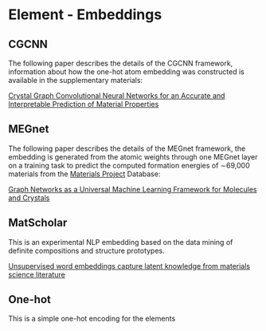 # Element - Embeddings

## CGCNN

The following paper describes the details of the CGCNN framework, information about how the one-hot atom embedding was constructed is available in the supplementary materials:

[Crystal Graph Convolutional Neural Networks for an Accurate and Interpretable Prediction of Material Properties](https://link.aps.org/doi/10.1103/PhysRevLett.120.145301)

## MEGnet

The following paper describes the details of the MEGnet framework, the embedding is generated from the atomic weights through one MEGnet layer on a training task to predict the computed formation energies of ∼69,000 materials from the [Materials Project](https://materialsproject.org/) Database:

[Graph Networks as a Universal Machine Learning Framework for Molecules and Crystals](https://arxiv.org/abs/1812.05055)

## MatScholar

This is an experimental NLP embedding based on the data mining of definite compositions and structure prototypes.

[Unsupervised word embeddings capture latent knowledge from materials science literature](https://www.nature.com/articles/s41586-019-1335-8)

## One-hot

This is a simple one-hot encoding for the elements
